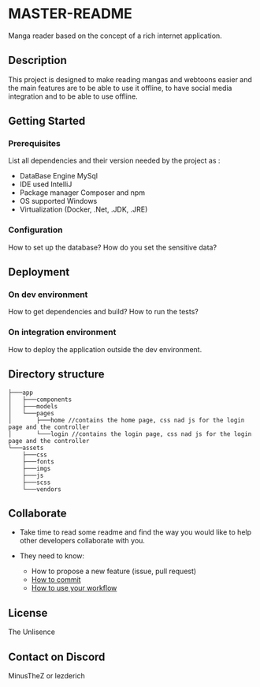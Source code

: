 # MASTER-README 

Manga reader based on the concept of a rich internet application.

## Description

This project is designed to make reading mangas and webtoons easier and the main features are to be able to use it offline, to have social media integration and to be able to use offline.

## Getting Started

### Prerequisites

List all dependencies and their version needed by the project as :

* DataBase Engine MySql
* IDE used IntelliJ
* Package manager Composer and npm
* OS supported Windows
* Virtualization (Docker, .Net, .JDK, .JRE)

### Configuration

How to set up the database?
How do you set the sensitive data?

## Deployment

### On dev environment

How to get dependencies and build?
How to run the tests?

### On integration environment

How to deploy the application outside the dev environment.

## Directory structure

```bash=
├───app
│   ├───components
│   ├───models
│   └───pages
│       ├───home //contains the home page, css nad js for the login page and the controller
│       └───login //contains the login page, css nad js for the login page and the controller
└───assets
    ├───css
    ├───fonts
    ├───imgs
    ├───js
    ├───scss
    └───vendors
```

## Collaborate

* Take time to read some readme and find the way you would like to help other developers collaborate with you.

* They need to know:
  * How to propose a new feature (issue, pull request)
  * [How to commit](https://www.conventionalcommits.org/en/v1.0.0/)
  * [How to use your workflow](https://nvie.com/posts/a-successful-git-branching-model/)

## License

The Unlisence

## Contact on Discord

MinusTheZ or lezderich
